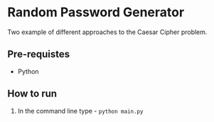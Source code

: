 # Random Password Generator

Two example of different approaches to the Caesar Cipher problem.

## Pre-requistes
- Python

## How to run

1. In the command line type - `python main.py`
